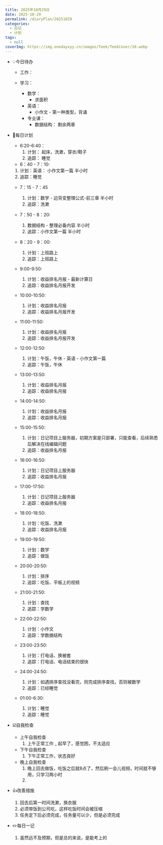 ```yaml
---
title: 2025年10月29日
date: 2025-10-29
permalink: /diaryPlan/20251029
categories:
  - 日记
  - 计划
tags:
  - null
coverImg: https://img.onedayxyy.cn/images/Teek/TeekCover/10.webp
---
```


- 💡今日待办

  - 工作：

  - 学习：
  
    - 数学：
      - 求面积
    - 英语：
      - 小作文 - 第一种类型，背诵
    - 专业课：
      - 数据结构： 剩余两章

- 📝每日计划
  - 6:20-6:40：
    1. 计划： 起床，洗漱，穿衣/鞋子
    2. 追踪： 睡觉
  -  6：40 - 7：10:
    1. 计划：英语： 小作文第一篇 半小时
    2. 追踪：睡觉
  - 7：15 - 7：45
    1. 计划：数学 - 边背变整理公式-前三章 半小时 
    2. 追踪：洗漱 
  - 7：50 - 8：20:
    1. 数据结构 - 整理必备内容 半小时 
    2. 追踪：小作文第一篇 半小时
  - 8：20 - 9：00:
    1. 计划：上班路上
    2. 追踪：上班路上

  - 9:00-9:50:
    1. 计划：收益排名月报 - 最新计算日
    2. 追踪：收益排名月报开发

  - 10:00-10:50:
    1. 计划：收益排名月报
    2. 追踪：收益排名月报开发

  - 11:00-11:50:
    1. 计划：收益排名月报
    2. 追踪：收益排名月报开发

  - 12:00-12:50:
    1. 计划：午饭，午休 - 英语 - 小作文第一篇
    2. 追踪：午饭，午休

  - 13:00-13:50:
    1. 计划：收益排名月报
    2. 追踪：收益排名月报

  - 14:00-14:50:
    1. 计划：收益排名月报
    2. 追踪：收益排名月报

  - 15:00-15:50:
    1. 计划：日记项目上服务器，初期方案是只部署，只能查看，后续熟悉后解决在线编辑问题
    2. 追踪：收益排名月报

  - 16:00-16:50:
    1. 计划：日记项目上服务器
    2. 追踪：收益排名月报

  - 17:00-17:50:
    1. 计划：日记项目上服务器
    2. 追踪：收益排名月报

  - 18:00-18:50:
    1. 计划：吃饭、洗漱
    2. 追踪：收益排名月报

  - 19:00-19:50:
    1. 计划：数学
    2. 追踪：做饭

  - 20:00-20:50:
    1. 计划：排序
    2. 追踪：吃饭、平板上的视频

  - 21:00-21:50:
    1. 计划：查找
    2. 追踪：学数学

  - 22:00-22:50:
    1. 计划：小作文
    2. 追踪：学数据结构

  - 23:00-23:50:
    1. 计划：打电话、换被套
    2. 追踪：打电话、电话结束的很快

  - 24:00-24:50:
    1. 计划：如遇排序查找没看完，则完成排序查找，否则被数学
    2. 追踪：已经睡觉

  - 01:00-6:30:
    1. 计划：睡觉
    2. 追踪：睡觉

- ☑️自我检查

  - 上午自我检查
    1. 上午正常工作 _ 起早了，感觉困，不太适应
  - 下午自我检查
    1. 下午正常工作，状态良好
  - 晚上自我检查
    1. 晚上回去做饭，吃饭之后就8点了，然后刷一会儿视频，时间就不够用，只学习两小时
    2. 

- 👍改善措施
    1. 回去后第一时间洗漱，换衣服
    2. 必须带饭到公司吃，这样吃饭时间会被压缩
    3. 任务定下后必须完成，任务量可以少，但是必须完成
- ✏️每日一记
    1. 虽然远不及预期，但是总的来说，是能考上的
